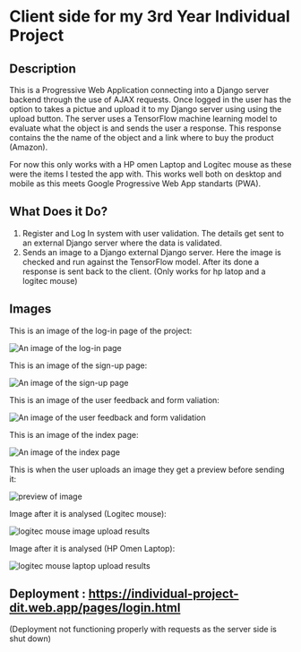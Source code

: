 # Client side for my 3rd Year Individual Project

## Description
This is a Progressive Web Application connecting into a Django server backend through the use of AJAX requests.
Once logged in the user has the option to takes a pictue and upload it to my Django server using using the upload button. 
The server uses a TensorFlow machine learning model to evaluate what the object is and sends the user a response.
This response contains the the name of the object and a link where to buy the product (Amazon). 

For now this only works with a HP omen Laptop and Logitec mouse as these were the items I tested the app with.
This works well both on desktop and mobile as this meets Google Progressive Web App standarts (PWA).

## What Does it Do?
1. Register and Log In system with user validation. The details get sent to an external Django server where the data is validated.
2. Sends an image to a Django external Django server. Here the image is checked and run against the TensorFlow model. After its done a response is sent back to the client.
(Only works for hp latop and a logitec mouse)

## Images
This is an image of the log-in page of the project:

![An image of the log-in page](/Images/login.png)

This is an image of the sign-up page:

![An image of the sign-up page](/Images/signup.png)

This is an image of the user feedback and form valiation:

![An image of the user feedback and form validation](/Images/wrongdetails.png)

This is an image of the index page:

![An image of the index page](/Images/index.png)

This is when the user uploads an image they get a preview before sending it:

![preview of image](/Images/preview.png)

Image after it is analysed (Logitec mouse):

![logitec mouse image upload results](/Images/detected.png)

Image after it is analysed (HP Omen Laptop):

![logitec mouse laptop upload results](/Images/detected2.png)

## Deployment : https://individual-project-dit.web.app/pages/login.html
(Deployment not functioning properly with requests as the server side is shut down)
